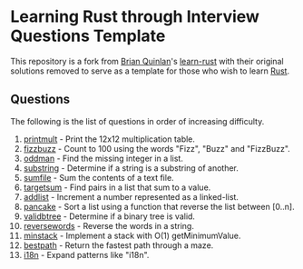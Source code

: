 # Learning Rust through Interview Questions Template

This repository is a fork from [Brian Quinlan](https://github.com/brianquinlan)'s [learn-rust](https://github.com/brianquinlan/learn-rust) with their original solutions removed to serve as a template for those who wish to learn [Rust](https://www.rust-lang.org/).

## Questions

The following is the list of questions in order of increasing difficulty.

1. [printmult](./printmult) -
  Print the 12x12 multiplication table.
2. [fizzbuzz](./fizzbuzz) -
  Count to 100 using the words "Fizz", "Buzz" and "FizzBuzz".
3. [oddman](./oddman) -
  Find the missing integer in a list.
4. [substring](./substring) -
  Determine if a string is a substring of another.
5. [sumfile](./sumfile) -
  Sum the contents of a text file.
6. [targetsum](./targetsum) -
  Find pairs in a list that sum to a value.
7. [addlist](./addlist) -
  Increment a number represented as a linked-list.
8. [pancake](./pancake) -
  Sort a list using a function that reverse the list between [0..n].
9. [validbtree](./validbtree) -
  Determine if a binary tree is valid.
10. [reversewords](./reversewords) -
  Reverse the words in a string.
11. [minstack](./minstack) -
  Implement a stack with O(1) getMinimumValue.
12. [bestpath](./bestpath) -
  Return the fastest path through a maze.
13. [i18n](./i18n) -
  Expand patterns like "i18n".
